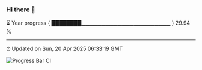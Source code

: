 ### Hi there 👋

⏳ Year progress { ████████▁▁▁▁▁▁▁▁▁▁▁▁▁▁▁▁▁▁▁▁▁▁ } 29.94 %

---

⏰ Updated on Sun, 20 Apr 2025 06:33:19 GMT

![Progress Bar CI](https://github.com/DhruviPatel157/GitHub-Actions-Demo/workflows/Progress%20Bar%20CI/badge.svg)

